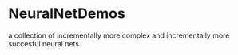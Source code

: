 # NeuralNetDemos
a collection of incrementally more complex and incrementally more succesful neural nets
